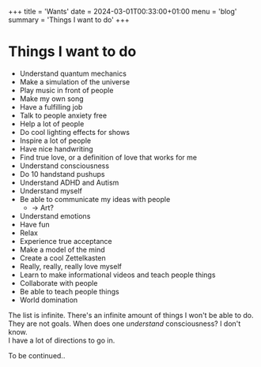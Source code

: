 +++
title = 'Wants'
date = 2024-03-01T00:33:00+01:00
menu = 'blog'
summary = 'Things I want to do'
+++

# Things I want to do

- Understand quantum mechanics
- Make a simulation of the universe
- Play music in front of people
- Make my own song
- Have a fulfilling job
- Talk to people anxiety free
- Help a lot of people
- Do cool lighting effects for shows
- Inspire a lot of people
- Have nice handwriting
- Find true love, or a definition of love that works for me
- Understand consciousness
- Do 10 handstand pushups
- Understand ADHD and Autism
- Understand myself
- Be able to communicate my ideas with people
  - -> Art?
- Understand emotions
- Have fun
- Relax
- Experience true acceptance
- Make a model of the mind
- Create a cool Zettelkasten
- Really, really, really love myself
- Learn to make informational videos and teach people things
- Collaborate with people
- Be able to teach people things
- World domination

The list is infinite. There's an infinite amount of things I won't be able to do.  
They are not goals. When does one *understand* consciousness? I don't know.  
I have a lot of directions to go in.

To be continued..
